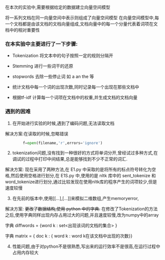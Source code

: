 在本次的实验中,需要根据给定的数据建立向量空间模型

将一系列文档在同一向量空间中表示则组成了向量空间模型
在向量空间模型中,每一个文档都是由该文档的文档向量组成,文档向量中的每一个分量代表着词项在文档中的相对重要性

### 在本实验中主要进行了一下步骤:

* Tokenization 将文本中的句子按照一定的规则分隔开
* Stemming 进行一些词干的还原
* stopwords 去除一些停止词 如 a an the 等
* 统计文档中每一个词的出现次数,同时记录每一个出现在那些文档中

* 根据tf-idf 计算每一个词项在文档中的权重,并生成文档的文档向量

### 遇到的困难

1. 在开始进行实验的时候,遇到了编码问题,无法读取文档

解决方案:在读取的时候,忽略错误
```python
        f=open(filename,'r',errors='ignore')
```

2. tokenization问题,没有找到一种很好的方式将单词分开,曾经试过多种方式,在调试的过程中打印中间结果,总是能够找到不少不正常的词汇.

解决方案: 现在采用了两种方法,在 E1.py 中采取的是将所有的标点符号转化为空格,然后使用空格进行划分,在 E1S.py 中,使用的是 nltk 库中的 sent_tokenize 和 word_tokenize进行划分,通过比较发现在使用nltk库的程序产生的词项较少,但是速度较慢

3. 在先前的版本中,使用[[...],[...]]来模拟二维数组,产生memoryerror,
   
解决方案: ~~更改了数据结构,使用 python 中的字典.~~
在修改了Tokenization的方法之后,使用字典同样出现内存占用过大的问题,并且速度较慢,改为numpy中的array

字典 diffwords = {word k : set<出现该词的文档的集合> }

字典 matrix = { doc k : { word k : word k在该文档中出现的次数}}

4. 性能问题,由于对python不是很熟悉,写出来的运行效率不是很高,在运行过程中占用内存较大
   